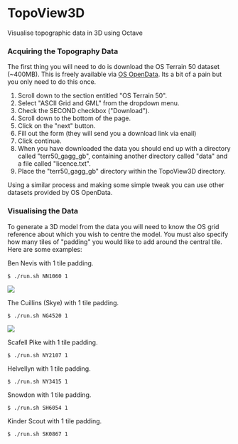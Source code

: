 # TopoView3D
Visualise topographic data in 3D using Octave

### Acquiring the Topography Data
The first thing you will need to do is download the OS Terrain 50 dataset (~400MB). This is freely available via [OS OpenData](https://www.ordnancesurvey.co.uk/opendatadownload/products.html). Its a bit of a pain but you only need to do this once.

1. Scroll down to the section entitled "OS Terrain 50".
2. Select "ASCII Grid and GML" from the dropdown menu.
3. Check the SECOND checkbox ("Download").
4. Scroll down to the bottom of the page.
5. Click on the "next" button.
6. Fill out the form (they will send you a download link via enail)
7. Click continue.
8. When you have downloaded the data you should end up with a directory called "terr50_gagg_gb", containing another directory called "data" and a file called "licence.txt".
9. Place the "terr50_gagg_gb" directory within the TopoView3D directory.

Using a similar process and making some simple tweak you can use other datasets provided by OS OpenData.

### Visualising the Data
To generate a 3D model from the data you will need to know the OS grid reference about which you wish to centre the model. You must also specify how many tiles of "padding" you would like to add around the central tile.
Here are some examples:

Ben Nevis with 1 tile padding.
```
$ ./run.sh NN1060 1
```
![](https://raw.github.com/autonomoid/TopoView3D/master/example_results/Ben_Nevis.png)

The Cuillins (Skye) with 1 tile padding.
```
$ ./run.sh NG4520 1
```
![](https://raw.github.com/autonomoid/TopoView3D/master/example_results/Cuillins.png)

Scafell Pike with 1 tile padding.
```
$ ./run.sh NY2107 1
```
Helvellyn with 1 tile padding.
```
$ ./run.sh NY3415 1
```
Snowdon with 1 tile padding.
```
$ ./run.sh SH6054 1
```
Kinder Scout with 1 tile padding.
```
$ ./run.sh SK0867 1
```
